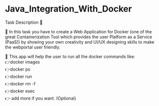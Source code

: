 # Java_Integration_With_Docker

Task Description 📄 

📌 In this task you have to create a Web Application for Docker (one of the great Containerization Tool which provides the user Platform as a Service (PaaS)) by showing your own creativity and UI/UX designing skills to make the webportal user friendly.  

📌 This app will help the user to run all the docker commands like:       
👉docker images       
👉docker ps       
👉docker run       
👉docker rm -f       
👉docker exec       
👉 add more if you want. (Optional) 
